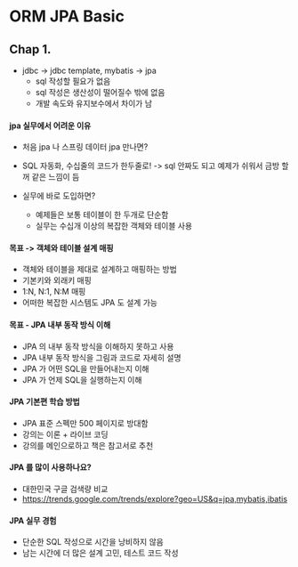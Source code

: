 # ORM JPA Basic

## Chap 1.

* jdbc -> jdbc template, mybatis -> jpa
  * sql 작성할 필요가 없음
  * sql 작성은 생산성이 떨어질수 밖에 없음
  * 개발 속도와 유지보수에서 차이가 남


#### jpa 실무에서 어려운 이유
* 처음 jpa 나 스프링 데이터 jpa 만나면?
* SQL 자동화, 수십줄의 코드가 한두줄로!
  -> sql 안짜도 되고 예제가 쉬워서 금방 할꺼 같은 느낌이 듬

* 실무에 바로 도입하면?
  * 예제들은 보통 테이블이 한 두개로 단순함
  * 실무는 수십개 이상의 복잡한 객체와 테이블 사용


#### 목표 -> 객체와 테이블 설계 매핑
* 객체와 테이블을 제대로 설계하고 매핑하는 방법
* 기본키와 외래키 매핑
* 1:N, N:1, N:M 매핑
* 어떠한 복잡한 시스템도 JPA 도 설계 가능


#### 목표 - JPA 내부 동작 방식 이해
* JPA 의 내부 동작 방식을 이해하지 못하고 사용
* JPA 내부 동작 방식을 그림과 코드로 자세히 설명
* JPA 가 어떤 SQL을 만들어내는지 이해
* JPA 가 언제 SQL을 실행하는지 이해


#### JPA 기본편 학습 방법
* JPA 표준 스펙만 500 페이지로 방대함
* 강의는 이론 + 라이브 코딩
* 강의를 메인으로하고 책은 참고서로 추천


#### JPA 를 많이 사용하나요?
* 대한민국 구글 검색량 비교
* https://trends.google.com/trends/explore?geo=US&q=jpa,mybatis,ibatis


#### JPA 실무 경험
* 단순한 SQL 작성으로 시간을 낭비하지 않음
* 남는 시간에 더 많은 설계 고민, 테스트 코드 작성

